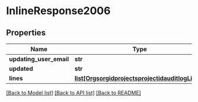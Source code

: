 # InlineResponse2006

## Properties
Name | Type | Description | Notes
------------ | ------------- | ------------- | -------------
**updating_user_email** | **str** |  | [optional] 
**updated** | **str** |  | 
**lines** | [**list[OrgsorgidprojectsprojectidauditlogLines]**](OrgsorgidprojectsprojectidauditlogLines.md) |  | 

[[Back to Model list]](../README.md#documentation-for-models) [[Back to API list]](../README.md#documentation-for-api-endpoints) [[Back to README]](../README.md)


